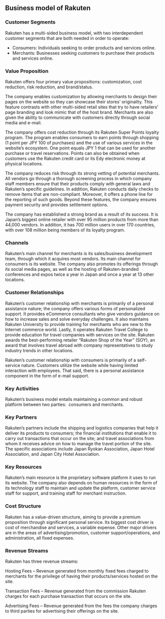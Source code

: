 Business model of Rakuten
-------------------------

 ### Customer Segments

 Rakuten has a multi-sided business model, with two interdependent customer segments that are both needed in order to operate:

  * Consumers: Individuals seeking to order products and services online.
 * Merchants: Businesses seeking customers to purchase their products and services online.
  ### Value Proposition

 Rakuten offers four primary value propositions: customization, cost reduction, risk reduction, and brand/status.

 The company enables customization by allowing merchants to design their pages on the website so they can showcase their stores’ originality. This feature contrasts with other multi-sided retail sites that try to have retailers’ page branding and look mimic that of the host brand. Merchants are also given the ability to communicate with customers directly through social media and e-mail.

 The company offers cost reduction through its Rakuten Super Points loyalty program. The program enables consumers to earn points through shopping (1 point per JPY 100 of purchases) and the use of various services in the website’s ecosystem. One point equals JPY 1 that can be used for another purchase or travel reservations. Points can also be obtained when customers use the Rakuten credit card or its Edy electronic money at physical locations.

 The company reduces risk through its strong vetting of potential merchants. All vendors go through a thorough screening process in which company staff members ensure that their products comply with general laws and Rakuten’s specific guidelines. In addition, Rakuten conducts daily checks to remove items that are non-compliant. Moreover, it offers a phone line for the reporting of such goods. Beyond these features, the company ensures payment security and provides settlement options.

 The company has established a strong brand as a result of its success. It is Japan’s biggest online retailer with over 95 million products from more than 44,000 vendors. In addition, it has 700 million users in over 170 countries, with over 108 million being members of its loyalty program.

 ### Channels

 Rakuten’s main channel for merchants is its sales/business development team, through which it acquires most vendors. Its main channel for consumers is its website. The company also promotes its offerings through its social media pages, as well as the hosting of Rakuten-branded conferences and expos twice a year in Japan and once a year at 13 other locations.

 ### Customer Relationships

 Rakuten’s customer relationship with merchants is primarily of a personal assistance nature; the company offers various forms of personalized support. It provides eCommerce consultants who give vendors guidance on how to increase sales and solve everyday challenges. It also maintains Rakuten University to provide training for merchants who are new to the Internet commerce world. Lastly, it operates Rakuten Travel College to provide education for travel companies with services on the site. Rakuten awards the best-performing retailer “Rakuten Shop of the Year” (SOY), an award that involves travel abroad with company representatives to study industry trends in other locations.

 Rakuten’s customer relationship with consumers is primarily of a self-service nature. Customers utilize the website while having limited interaction with employees. That said, there is a personal assistance component in the form of e-mail support.

 ### Key Activities

 Rakuten’s business model entails maintaining a common and robust platform between two parties:  consumers and merchants.

 ### Key Partners

 Rakuten’s partners include the shipping and logistics companies that help it deliver its products to consumers; the financial institutions that enable it to carry out transactions that occur on the site; and travel associations from whom it receives advice on how to manage the travel portion of the site. The specific associations include Japan Ryokan Association, Japan Hotel Association, and Japan City Hotel Association.

 ### Key Resources

 Rakuten’s main resource is the proprietary software platform it uses to run its website. The company also depends on human resources in the form of its technology staff to maintain and update the platform, customer service staff for support, and training staff for merchant instruction.

 ### Cost Structure

 Rakuten has a value-driven structure, aiming to provide a premium proposition through significant personal service. Its biggest cost driver is cost of merchandise and services, a variable expense. Other major drivers are in the areas of advertising/promotion, customer support/operations, and administration, all fixed expenses.

 ### Revenue Streams

 Rakuten has three revenue streams:

 Hosting Fees – Revenue generated from monthly fixed fees charged to merchants for the privilege of having their products/services hosted on the site.

 Transaction Fees – Revenue generated from the commission Rakuten charges for each purchase transaction that occurs on the site.

 Advertising Fees – Revenue generated from the fees the company charges to third parties for advertising their offerings on the site.